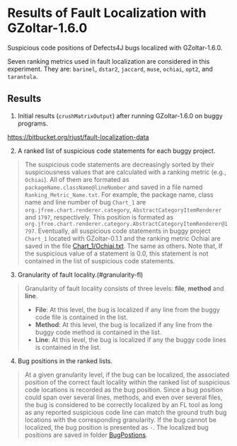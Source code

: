 # Results of Fault Localization with GZoltar-1.6.0
Suspicious code positions of Defects4J bugs localized with GZoltar-1.6.0.

Seven ranking metrics used in fault localization are considered in this experiment. They are: `barinel`, `dstar2`, `jaccard`, `muse`, `ochiai`, `opt2`, and `tarantula`.

Results 
-------
1. Initial results (`crushMatrixOutput`) after running GZoltar-1.6.0 on buggy programs.

https://bitbucket.org/rjust/fault-localization-data

2. A ranked list of suspicious code statements for each buggy project.

> The suspicious code statements are decreasingly sorted by their suspiciousness values that are calculated with a ranking metric (e.g., `Ochiai`). 
All of them are formated as `packageName.className@lineNumber` and saved in a file named `Ranking_Metric_Name.txt`.
For example, the package name, class name and line number of bug `Chart_1` are `org.jfree.chart.renderer.category`, `AbstractCategoryItemRenderer` and `1797`, respectively. 
This position is formated as `org.jfree.chart.renderer.category.AbstractCategoryItemRenderer@1797`.
Eventually, all suspicious code statements in buggy project `Chart_1` located with GZoltar-0.1.1 and the ranking metric Ochiai are saved in the file [Chart_1/Ochiai.txt](https://github.com/SerVal-DTF/FL-VS-APR/blob/master/FaultLocalization/GZoltar-1.6.0/SuspiciousCodePositions/Chart_1/ochiai.txt). The same as others. 
Note that, If the suspicious value of a statement is 0.0, this statement is not contained in the list of suspicious code statements. 

3. Granularity of fault locality.(#granularity-fl)

> Granularity of fault locality consists of three levels: **file**, **method** and **line**.
> - **File**: At this level,  the bug is localized if any line from the buggy code file is contained in the list.
> - **Method**: At this level, the bug is localized if any line from the buggy code method is contained in the list. 
> - **Line**: At this level, the bug is localized if any the buggy code lines is contained in the list.

4. Bug positions in the ranked lists.

> At a given granularity level, if the bug can be localized, the associated position of the correct fault locality within the ranked list of suspicious code locations is recorded as the bug position.
Since a bug position could span over several lines, methods, and even over several files, the bug is considered to be correctly localized by an FL tool as long as any reported suspicious code line can match the ground truth bug locations with the corresponding granularity.
If the bug cannot be localized, the bug position is presented as `-`.
The localized bug positions are saved in folder [BugPostions](https://github.com/SerVal-DTF/FL-VS-APR/blob/master/FaultLocalization/GZoltar-1.6.0/BugPositions).
 
